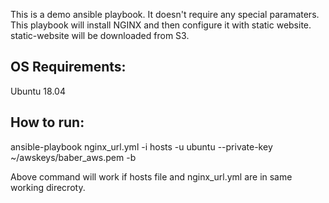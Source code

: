 This is a demo ansible playbook.
It doesn't require any special paramaters.
This playbook will install NGINX and then configure it with static website.
static-website will be downloaded from S3.

OS Requirements:
---------------
Ubuntu 18.04


How to run:
-----------
ansible-playbook nginx_url.yml -i hosts -u ubuntu --private-key ~/awskeys/baber_aws.pem -b


Above command will work if hosts file and nginx_url.yml are in same working direcroty.
